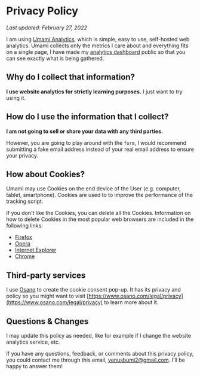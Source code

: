 # Privacy Policy

*Last updated: February 27, 2022*

I am using [Umami Analytics](https://umami.is/), which is simple, easy to use, self-hosted web analytics. Umami collects only the metrics I care about and everything fits on a single page, I have made my [analytics dashboard](https://xjuxlfvnicbwmghj6nq9i7nohixy3y.herokuapp.com/share/EnyuqfqO/officialpod) public so that you can see exactly what is being gathered.

## Why do I collect that information?

**I use website analytics for strictly learning purposes.** I just want to try using it.

## How do I use the information that I collect?

**I am not going to sell or share your data with any third parties.**

However, you are going to play around with the `form`, I would recommend submitting a fake email address instead of your real email address to ensure your privacy.

## How about Cookies?

Umami may use Cookies on the end device of the User (e.g. computer, tablet, smartphone). Cookies are used to to improve the performance of the tracking script.

If you don't like the Cookies, you can delete all the Cookies. Information on how to delete Cookies in the most popular web browsers are included in the following links:

- [Firefox](https://support.mozilla.org/pl/kb/usuwanie-ciasteczek)
- [Opera](https://blogs.opera.com/news/2015/08/how-to-manage-cookies-in-opera/)
- [Internet Explorer](https://support.microsoft.com/kb/278835/pl)
- [Chrome](https://support.google.com/chrome/answer/95647?hl=pl)

## Third-party services

I use [Osano](https://www.osano.com/cookieconsent/) to create the cookie consent pop-up. It has its privacy and policy so you might want to visit [https://www.osano.com/legal/privacy](https://www.osano.com/legal/privacy) to learn more about it.

## Questions & Changes

I may update this policy as needed, like for example if I change the website analytics service, etc.

If you have any questions, feedback, or comments about this privacy policy, you could contact me through this email, venusbumi2@gmail.com. I'll be happy to answer them!
